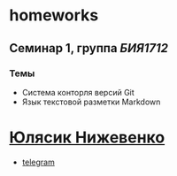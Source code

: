 # homeworks
## Семинар 1, группа *БИЯ1712*
### Темы
* Система конторля версий  Git
* Язык текстовой разметки Markdown

# [Юлясик Нижевенко](mailto:juliya-ju2011@yandex.ru)
* [telegram](https://t.me/theatlanticocean)
